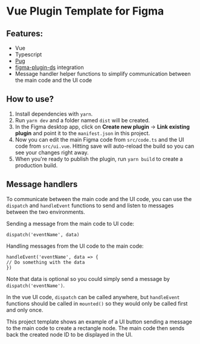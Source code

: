 # Vue Plugin Template for Figma

## Features:

- Vue
- Typescript
- [Pug](https://pugjs.org/api/getting-started.html)
- [figma-plugin-ds](https://thomas-lowry.github.io/figma-plugin-ds/) integration
- Message handler helper functions to simplify communication between the main code and the UI code

## How to use?

1. Install dependencies with `yarn`.
2. Run `yarn dev` and a folder named `dist` will be created.
3. In the Figma desktop app, click on **Create new plugin** -> **Link existing plugin** and point it to the `manifest.json` in this project.
4. Now you can edit the main Figma code from `src/code.ts` and the UI code from `src/ui.vue`. Hitting save will auto-reload the build so you can see your changes right away.
5. When you're ready to publish the plugin, run `yarn build` to create a production build.

## Message handlers

To communicate between the main code and the UI code, you can use the `dispatch` and `handleEvent` functions to send and listen to messages between the two environments.

Sending a message from the main code to UI code:

```
dispatch('eventName', data)
```

Handling messages from the UI code to the main code:

```
handleEvent('eventName', data => {
// Do something with the data
})
```

Note that data is optional so you could simply send a message by `dispatch('eventName')`.

In the vue UI code, `dispatch` can be called anywhere, but `handleEvent` functions should be called in `mounted()` so they would only be called first and only once.

This project template shows an example of a UI button sending a message to the main code to create a rectangle node. The main code then sends back the created node ID to be displayed in the UI.

